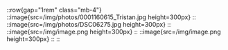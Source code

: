 ::row{gap="1rem" class="mb-4"}
  ::image{src=/img/photos/0001160615_Tristan.jpg height=300px} 
  ::
  ::image{src=/img/photos/DSC06275.jpg height=300px}
  ::
  ::image{src=/img/image.png height=300px}
  ::
  ::image{src=/img/image.png height=300px}
  ::
::
